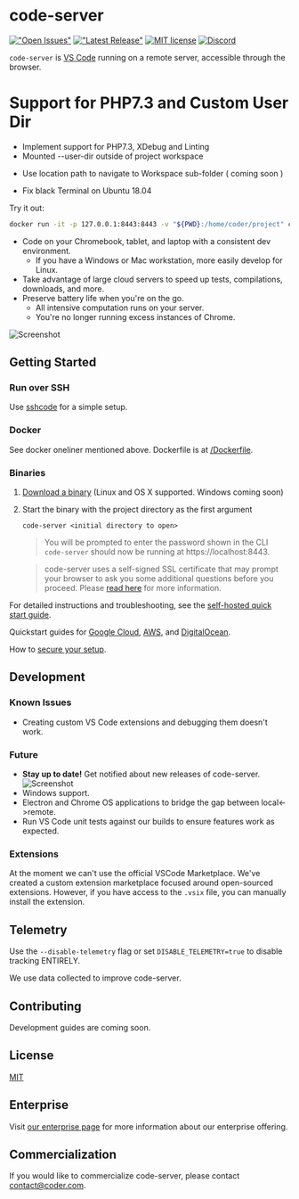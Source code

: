 # code-server

[!["Open Issues"](https://img.shields.io/github/issues-raw/cdr/code-server.svg)](https://github.com/cdr/code-server/issues)
[!["Latest Release"](https://img.shields.io/github/release/cdr/code-server.svg)](https://github.com/cdr/code-server/releases/latest)
[![MIT license](https://img.shields.io/badge/license-MIT-green.svg)](https://github.com/cdr/code-server/blob/master/LICENSE)
[![Discord](https://img.shields.io/discord/463752820026376202.svg?label=&logo=discord&logoColor=ffffff&color=7389D8&labelColor=6A7EC2)](https://discord.gg/zxSwN8Z)

`code-server` is [VS Code](https://github.com/Microsoft/vscode) running on a remote server, accessible through the browser.

# Support for PHP7.3 and Custom User Dir
- Implement support for PHP7.3, XDebug and Linting
- Mounted --user-dir outside of project workspace
* Use location path to navigate to Workspace sub-folder ( coming soon )
- Fix black Terminal on Ubuntu 18.04

Try it out:
```bash
docker run -it -p 127.0.0.1:8443:8443 -v "${PWD}:/home/coder/project" codercom/code-server --allow-http --no-auth
```

- Code on your Chromebook, tablet, and laptop with a consistent dev environment.
	- If you have a Windows or Mac workstation, more easily develop for Linux.
- Take advantage of large cloud servers to speed up tests, compilations, downloads, and more.
- Preserve battery life when you're on the go.
	- All intensive computation runs on your server.
	- You're no longer running excess instances of Chrome.

![Screenshot](/doc/assets/ide.png)

## Getting Started

### Run over SSH

Use [sshcode](https://github.com/codercom/sshcode) for a simple setup.

### Docker

See docker oneliner mentioned above. Dockerfile is at [/Dockerfile](/Dockerfile).

### Binaries

1.  [Download a binary](https://github.com/cdr/code-server/releases) (Linux and OS X supported. Windows coming soon)
2.  Start the binary with the project directory as the first argument

    ```
    code-server <initial directory to open>
    ```
	> You will be prompted to enter the password shown in the CLI
	`code-server` should now be running at https://localhost:8443.

	> code-server uses a self-signed SSL certificate that may prompt your browser to ask you some additional questions before you proceed. Please [read here](doc/self-hosted/index.md) for more information.

For detailed instructions and troubleshooting, see the [self-hosted quick start guide](doc/self-hosted/index.md).

Quickstart guides for [Google Cloud](doc/admin/install/google_cloud.md), [AWS](doc/admin/install/aws.md), and [DigitalOcean](doc/admin/install/digitalocean.md).

How to [secure your setup](/doc/security/ssl.md).

## Development

### Known Issues

- Creating custom VS Code extensions and debugging them doesn't work.

### Future
- **Stay up to date!** Get notified about new releases of code-server.
  ![Screenshot](/doc/assets/release.gif)
- Windows support.
- Electron and Chrome OS applications to bridge the gap between local<->remote.
- Run VS Code unit tests against our builds to ensure features work as expected.

### Extensions

At the moment we can't use the official VSCode Marketplace. We've created a custom extension marketplace focused around open-sourced extensions. However, if you have access to the `.vsix` file, you can manually install the extension.

## Telemetry

Use the `--disable-telemetry` flag or set `DISABLE_TELEMETRY=true` to disable tracking ENTIRELY.

We use data collected to improve code-server.

## Contributing

Development guides are coming soon.

## License

[MIT](LICENSE)

## Enterprise

Visit [our enterprise page](https://coder.com/enterprise) for more information about our enterprise offering.

## Commercialization

If you would like to commercialize code-server, please contact contact@coder.com.
